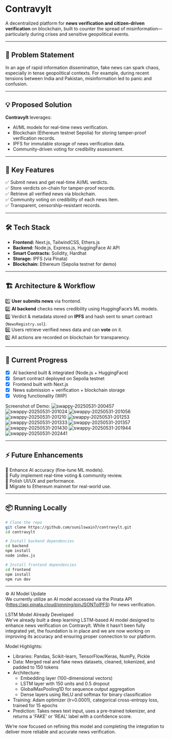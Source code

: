 # Contravylt

A decentralized platform for **news verification and citizen-driven verification** on blockchain, built to counter the spread of misinformation—particularly during crises and sensitive geopolitical events.

---

## 🚀 Problem Statement
In an age of rapid information dissemination, fake news can spark chaos, especially in tense geopolitical contexts. For example, during recent tensions between India and Pakistan, misinformation led to panic and confusion.

---

## 💡 Proposed Solution
**Contravylt** leverages:
- AI/ML models for real-time news verification.
- Blockchain (Ethereum testnet Sepolia) for storing tamper-proof verification records.
- IPFS for immutable storage of news verification data.
- Community-driven voting for credibility assessment.

---

## 🎯 Key Features
✅ Submit news and get real-time AI/ML verdicts.  
✅ Store verdicts on-chain for tamper-proof records.  
✅ Retrieve all verified news via blockchain.  
✅ Community voting on credibility of each news item.  
✅ Transparent, censorship-resistant records.

---

## 🛠️ Tech Stack
- **Frontend:** Next.js, TailwindCSS, Ethers.js  
- **Backend:** Node.js, Express.js, HuggingFace AI API  
- **Smart Contracts:** Solidity, Hardhat  
- **Storage:** IPFS (via Pinata)  
- **Blockchain:** Ethereum (Sepolia testnet for demo)

---

## 🏗️ Architecture & Workflow
1️⃣ **User submits news** via frontend.  
2️⃣ **AI backend** checks news credibility using HuggingFace’s ML models.  
3️⃣ Verdict & metadata stored on **IPFS** and hash sent to smart contract (`NewsRegistry.sol`).  
4️⃣ Users retrieve verified news data and can **vote** on it.  
5️⃣ All actions are recorded on blockchain for transparency.

---

## 🏁 Current Progress
- [x] AI backend built & integrated (Node.js + HuggingFace)  
- [x] Smart contract deployed on Sepolia testnet  
- [x] Frontend built with Next.js
- [x] News submission + verification + blockchain storage  
- [x] Voting functionality (WIP)  

Screenshot of Demo:
![swappy-20250531-200457](https://github.com/user-attachments/assets/cb1b5529-189c-43eb-ae58-00c218705ce9)
![swappy-20250531-201024](https://github.com/user-attachments/assets/ac507c4b-50f8-4925-a666-5f50560f4a65)
![swappy-20250531-201056](https://github.com/user-attachments/assets/2a6505a9-602a-43ba-804a-42a60c7e711f)
![swappy-20250531-201210](https://github.com/user-attachments/assets/d504bd08-9a1c-4974-9e21-a084e4025189)
![swappy-20250531-201253](https://github.com/user-attachments/assets/78db7c73-3e48-4cd1-98f2-8ab8597e1193)
![swappy-20250531-201333](https://github.com/user-attachments/assets/83b7ea1c-185c-4564-9f3c-144ee70f6bec)
![swappy-20250531-201357](https://github.com/user-attachments/assets/1a2e1793-d9ba-478a-bb60-4455ee8a441d)
![swappy-20250531-201430](https://github.com/user-attachments/assets/6572eb70-66e6-44e8-8c95-20bb6e3bf62f)
![swappy-20250531-201944](https://github.com/user-attachments/assets/7215891e-253e-4ac6-824b-fcb1261d3309)
![swappy-20250531-202441](https://github.com/user-attachments/assets/f2bcae49-978b-4ca9-a18e-cec61dc74545)

---

## ⚡ Future Enhancements
🔹 Enhance AI accuracy (fine-tune ML models).  
🔹 Fully implement real-time voting & community review.  
🔹 Polish UI/UX and performance.  
🔹 Migrate to Ethereum mainnet for real-world use.

---

## 📦 Running Locally
```bash
# Clone the repo
git clone https://github.com/sunilswain7/contravylt.git
cd contravylt

# Install backend dependencies
cd backend
npm install
node index.js

# Install frontend dependencies
cd frontend
npm install
npm run dev
```

---

⚙️ AI Model Update  
We currently utilize an AI model accessed via the Pinata API (https://api.pinata.cloud/pinning/pinJSONToIPFS) for news verification.

LSTM Model Already Developed  
We’ve already built a deep learning LSTM-based AI model designed to enhance news verification on Contravylt. While it hasn’t been fully integrated yet, the foundation is in place and we are now working on improving its accuracy and ensuring proper connection to our platform.

Model Highlights:
- Libraries: Pandas, Scikit-learn, TensorFlow/Keras, NumPy, Pickle  
- Data: Merged real and fake news datasets, cleaned, tokenized, and padded to 150 tokens  
- Architecture:
  - Embedding layer (100-dimensional vectors)  
  - LSTM layer with 150 units and 0.5 dropout  
  - GlobalMaxPooling1D for sequence output aggregation  
  - Dense layers using ReLU and softmax for binary classification  
- Training: Adam optimizer (lr=0.0001), categorical cross-entropy loss, trained for 15 epochs  
- Prediction: Takes news text input, uses a pre-trained tokenizer, and returns a 'FAKE' or 'REAL' label with a confidence score.

We’re now focused on refining this model and completing the integration to deliver more reliable and accurate news verification.
